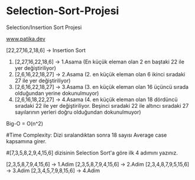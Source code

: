# Selection-Sort-Projesi
Selection/Insertion Sort Projesi

www.patika.dev

[22,27,16,2,18,6] -> Insertion Sort

1. [2,27,16,22,18,6] -> 1.Asama (En küçük eleman olan 2 en baştaki 22 ile yer değiştiriliyor)
2. [2,6,16,22,18,27] -> 2.Asama (2. en küçük eleman olan 6 ikinci sıradaki 27 ile yer değiştiriliyor)
3. [2,6,16,22,18,27] -> 3.Asama (3. en küçük eleman olan 16 üçüncü sırada olduğundan yerine dokunulmuyor)
4. [2,6,16,18,22,27] -> 4.Asama (4. en küçük eleman olan 18 dördüncü sıradaki 22 ile yer değiştiriliyor. Beşinci sıradaki 22 ile altıncı sıradaki 27 sayılarının yerleri doğru olduğundan dokunulmuyor)

Big-O = O(n^2)

#Time Complexity: Dizi sıralandıktan sonra 18 sayısı Average case kapsamına girer.

#[7,3,5,8,2,9,4,15,6] dizisinin Selection Sort'a göre ilk 4 adımını yazınız.

[2,3,5,8,7,9,4,15,6] -> 1.Adim
[2,3,5,8,7,9,4,15,6] -> 2.Adim
[2,3,4,8,7,9,5,15,6] -> 3.Adim
[2,3,4,5,7,9,8,15,6] -> 4.Adim
